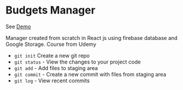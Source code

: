 # Budgets Manager

See [Demo](https://budget.estebansolorzano.com/)

Manager created from scratch in React js using firebase database and Google Storage. Course from Udemy

 - `git init` Create a new git repo
 - `git status` - View the changes to your project code
 - `git add` - Add files to staging area
 - `git commit` - Create a new commit with files from staging area
 - `git log` - View recent commits